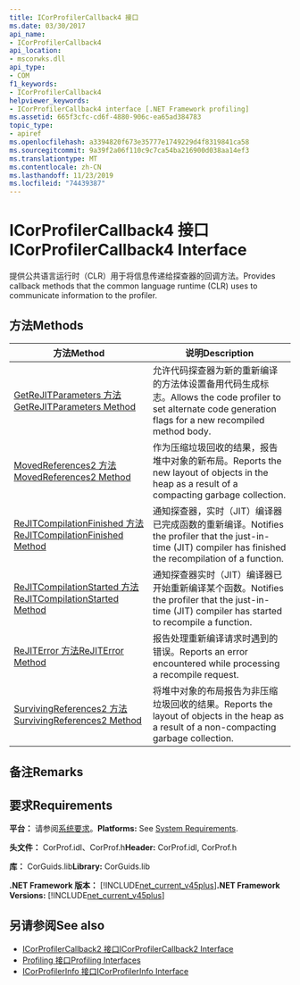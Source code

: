 ```yaml
---
title: ICorProfilerCallback4 接口
ms.date: 03/30/2017
api_name:
- ICorProfilerCallback4
api_location:
- mscorwks.dll
api_type:
- COM
f1_keywords:
- ICorProfilerCallback4
helpviewer_keywords:
- ICorProfilerCallback4 interface [.NET Framework profiling]
ms.assetid: 665f3cfc-cd6f-4880-906c-ea65ad384783
topic_type:
- apiref
ms.openlocfilehash: a3394820f673e35777e1749229d4f8319841ca58
ms.sourcegitcommit: 9a39f2a06f110c9c7ca54ba216900d038aa14ef3
ms.translationtype: MT
ms.contentlocale: zh-CN
ms.lasthandoff: 11/23/2019
ms.locfileid: "74439387"
---
```

# <a name="icorprofilercallback4-interface"></a><span data-ttu-id="107e8-102">ICorProfilerCallback4 接口</span><span class="sxs-lookup"><span data-stu-id="107e8-102">ICorProfilerCallback4 Interface</span></span>
<span data-ttu-id="107e8-103">提供公共语言运行时（CLR）用于将信息传递给探查器的回调方法。</span><span class="sxs-lookup"><span data-stu-id="107e8-103">Provides callback methods that the common language runtime (CLR) uses to communicate information to the profiler.</span></span>  
  
## <a name="methods"></a><span data-ttu-id="107e8-104">方法</span><span class="sxs-lookup"><span data-stu-id="107e8-104">Methods</span></span>  
  
|<span data-ttu-id="107e8-105">方法</span><span class="sxs-lookup"><span data-stu-id="107e8-105">Method</span></span>|<span data-ttu-id="107e8-106">说明</span><span class="sxs-lookup"><span data-stu-id="107e8-106">Description</span></span>|  
|------------|-----------------|  
|[<span data-ttu-id="107e8-107">GetReJITParameters 方法</span><span class="sxs-lookup"><span data-stu-id="107e8-107">GetReJITParameters Method</span></span>](../../../../docs/framework/unmanaged-api/profiling/icorprofilercallback4-getrejitparameters-method.md)|<span data-ttu-id="107e8-108">允许代码探查器为新的重新编译的方法体设置备用代码生成标志。</span><span class="sxs-lookup"><span data-stu-id="107e8-108">Allows the code profiler to set alternate code generation flags for a new recompiled method body.</span></span>|  
|[<span data-ttu-id="107e8-109">MovedReferences2 方法</span><span class="sxs-lookup"><span data-stu-id="107e8-109">MovedReferences2 Method</span></span>](../../../../docs/framework/unmanaged-api/profiling/icorprofilercallback4-movedreferences2-method.md)|<span data-ttu-id="107e8-110">作为压缩垃圾回收的结果，报告堆中对象的新布局。</span><span class="sxs-lookup"><span data-stu-id="107e8-110">Reports the new layout of objects in the heap as a result of a compacting garbage collection.</span></span>|  
|[<span data-ttu-id="107e8-111">ReJITCompilationFinished 方法</span><span class="sxs-lookup"><span data-stu-id="107e8-111">ReJITCompilationFinished Method</span></span>](../../../../docs/framework/unmanaged-api/profiling/icorprofilercallback4-rejitcompilationfinished-method.md)|<span data-ttu-id="107e8-112">通知探查器，实时（JIT）编译器已完成函数的重新编译。</span><span class="sxs-lookup"><span data-stu-id="107e8-112">Notifies the profiler that the just-in-time (JIT) compiler has finished the recompilation of a function.</span></span>|  
|[<span data-ttu-id="107e8-113">ReJITCompilationStarted 方法</span><span class="sxs-lookup"><span data-stu-id="107e8-113">ReJITCompilationStarted Method</span></span>](../../../../docs/framework/unmanaged-api/profiling/icorprofilercallback4-rejitcompilationstarted-method.md)|<span data-ttu-id="107e8-114">通知探查器实时（JIT）编译器已开始重新编译某个函数。</span><span class="sxs-lookup"><span data-stu-id="107e8-114">Notifies the profiler that the just-in-time (JIT) compiler has started to recompile a function.</span></span>|  
|[<span data-ttu-id="107e8-115">ReJITError 方法</span><span class="sxs-lookup"><span data-stu-id="107e8-115">ReJITError Method</span></span>](../../../../docs/framework/unmanaged-api/profiling/icorprofilercallback4-rejiterror-method.md)|<span data-ttu-id="107e8-116">报告处理重新编译请求时遇到的错误。</span><span class="sxs-lookup"><span data-stu-id="107e8-116">Reports an error encountered while processing a recompile request.</span></span>|  
|[<span data-ttu-id="107e8-117">SurvivingReferences2 方法</span><span class="sxs-lookup"><span data-stu-id="107e8-117">SurvivingReferences2 Method</span></span>](../../../../docs/framework/unmanaged-api/profiling/icorprofilercallback4-survivingreferences2-method.md)|<span data-ttu-id="107e8-118">将堆中对象的布局报告为非压缩垃圾回收的结果。</span><span class="sxs-lookup"><span data-stu-id="107e8-118">Reports the layout of objects in the heap as a result of a non-compacting garbage collection.</span></span>|  
  
## <a name="remarks"></a><span data-ttu-id="107e8-119">备注</span><span class="sxs-lookup"><span data-stu-id="107e8-119">Remarks</span></span>  
  
## <a name="requirements"></a><span data-ttu-id="107e8-120">要求</span><span class="sxs-lookup"><span data-stu-id="107e8-120">Requirements</span></span>  
 <span data-ttu-id="107e8-121">**平台：** 请参阅[系统要求](../../../../docs/framework/get-started/system-requirements.md)。</span><span class="sxs-lookup"><span data-stu-id="107e8-121">**Platforms:** See [System Requirements](../../../../docs/framework/get-started/system-requirements.md).</span></span>  
  
 <span data-ttu-id="107e8-122">**头文件：** CorProf.idl、CorProf.h</span><span class="sxs-lookup"><span data-stu-id="107e8-122">**Header:** CorProf.idl, CorProf.h</span></span>  
  
 <span data-ttu-id="107e8-123">**库：** CorGuids.lib</span><span class="sxs-lookup"><span data-stu-id="107e8-123">**Library:** CorGuids.lib</span></span>  
  
 <span data-ttu-id="107e8-124">**.NET Framework 版本：** [!INCLUDE[net_current_v45plus](../../../../includes/net-current-v45plus-md.md)]</span><span class="sxs-lookup"><span data-stu-id="107e8-124">**.NET Framework Versions:** [!INCLUDE[net_current_v45plus](../../../../includes/net-current-v45plus-md.md)]</span></span>  
  
## <a name="see-also"></a><span data-ttu-id="107e8-125">另请参阅</span><span class="sxs-lookup"><span data-stu-id="107e8-125">See also</span></span>

- [<span data-ttu-id="107e8-126">ICorProfilerCallback2 接口</span><span class="sxs-lookup"><span data-stu-id="107e8-126">ICorProfilerCallback2 Interface</span></span>](../../../../docs/framework/unmanaged-api/profiling/icorprofilercallback2-interface.md)
- [<span data-ttu-id="107e8-127">Profiling 接口</span><span class="sxs-lookup"><span data-stu-id="107e8-127">Profiling Interfaces</span></span>](../../../../docs/framework/unmanaged-api/profiling/profiling-interfaces.md)
- [<span data-ttu-id="107e8-128">ICorProfilerInfo 接口</span><span class="sxs-lookup"><span data-stu-id="107e8-128">ICorProfilerInfo Interface</span></span>](../../../../docs/framework/unmanaged-api/profiling/icorprofilerinfo-interface.md)
